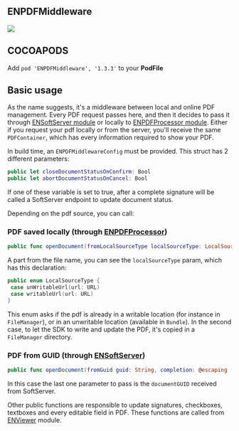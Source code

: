 ## ENPDFMiddleware

![](https://badgen.net/badge/stable/1.3.3/blue)

## COCOAPODS

Add `pod 'ENPDFMiddleware', '1.3.3'` to your **PodFile**

## Basic usage

As the name suggests, it's a middleware between local and online PDF management. Every PDF request passes here, and then it decides to pass it through [ENSoftServer module](ENSoftServer/README.md) or locally to [ENPDFProcessor module](ENPDFProcessor/README.md). Either if you request your pdf locally or from the server, you'll receive the same `PDFContainer`, which has every information required to show your PDF.

In build time, an `ENPDFMiddlewareConfig` must be provided.
This struct has 2 different parameters:

```swift
public let closeDocumentStatusOnConfirm: Bool
public let abortDocumentStatusOnCancel: Bool
```

If one of these variable is set to true, after a complete signature will be called a SoftServer endpoint to update document status.

Depending on the pdf source, you can call:

### PDF saved locally (through [ENPDFProcessor](ENPDFProcessor/README.md))

```swift
public func openDocument(fromLocalSourceType localSourceType: LocalSourceType, fileName: String, completion: @escaping (ENResponse<PDFContainer>) -> Void) {
```

A part from the file name, you can see the `localSourceType` param, which has this declaration:

```swift
public enum LocalSourceType {
 case unWritableUrl(url: URL)
 case writableUrl(url: URL)
}
```

This enum asks if the pdf is already in a writable location (for instance in `FileManager`), or in an unwritable location (available in `Bundle`). In the second case, to let the SDK to write and update the PDF, it's copied in a `FileManager` directory.

### PDF from GUID (through [ENSoftServer](ENSoftServer/README.md))

```swift
public func openDocument(fromGuid guid: String, completion: @escaping (ENResponse<PDFContainer>) -> Void) {
```

In this case the last one parameter to pass is the `documentGUID` received from SoftServer.

Other public functions are responsible to update signatures, checkboxes, textboxes and every editable field in PDF. These functions are called from [ENViewer](ENViewer/README.md) module.
